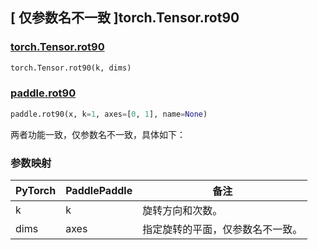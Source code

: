 ## [ 仅参数名不一致 ]torch.Tensor.rot90

### [torch.Tensor.rot90](https://pytorch.org/docs/stable/generated/torch.Tensor.rot90.html?highlight=torch+tensor+rot90#torch.Tensor.rot90)

```python
torch.Tensor.rot90(k, dims)
```

### [paddle.rot90](https://www.paddlepaddle.org.cn/documentation/docs/zh/develop/api/paddle/rot90_cn.html)

```python
paddle.rot90(x, k=1, axes=[0, 1], name=None)
```

两者功能一致，仅参数名不一致，具体如下：

### 参数映射
| PyTorch       | PaddlePaddle | 备注                                                   |
| ------------- | ------------ | ------------------------------------------------------ |
| k           | k         | 旋转方向和次数。 |
| dims    | axes    | 指定旋转的平面，仅参数名不一致。     |

